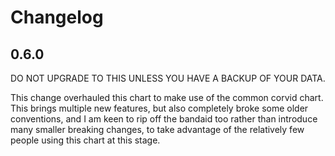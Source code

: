 # Changelog

## 0.6.0

DO NOT UPGRADE TO THIS UNLESS YOU HAVE A BACKUP OF YOUR DATA.

This change overhauled this chart to make use of the common corvid chart.
This brings multiple new features, but also completely broke some older conventions, and I am keen to rip off the bandaid too rather than introduce many smaller breaking changes, to take advantage of the relatively few people using this chart at this stage.
